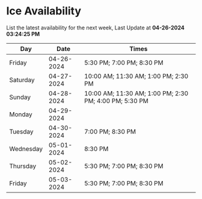 # Ice Availability

List the latest availability for the next week, Last Update at **04-26-2024 03:24:25 PM**

| Day         | Date        | Times       |
| ----------- | ----------- | ----------- |
|Friday|04-26-2024|5:30 PM; 7:00 PM; 8:30 PM|
|Saturday|04-27-2024|10:00 AM; 11:30 AM; 1:00 PM; 2:30 PM|
|Sunday|04-28-2024|10:00 AM; 11:30 AM; 1:00 PM; 2:30 PM; 4:00 PM; 5:30 PM|
|Monday|04-29-2024||
|Tuesday|04-30-2024|7:00 PM; 8:30 PM|
|Wednesday|05-01-2024|8:30 PM|
|Thursday|05-02-2024|5:30 PM; 7:00 PM; 8:30 PM|
|Friday|05-03-2024|5:30 PM; 7:00 PM; 8:30 PM|
